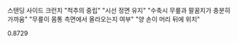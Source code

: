 스탠딩 사이드 크런치
"척추의 중립"
"시선 정면 유지"
"수축시 무릎과 팔꿈치가 충분히 가까움"
"무릎이 몸통 측면에서 올라오는지 여부"
"양 손이 머리 뒤에 위치"

0.8729